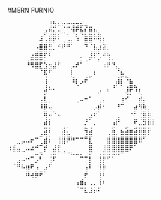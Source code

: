 #MERN FURNIO

⠀⠀⠀⠀⠀⠀⠀⠀⠀⢸⣳⠦⢖⣒⢲⣲⡦⢤⣀⠀⠀⠀⠀⠀⠀⠀⠀⠀⠀⠀⠀⠀⠀
⠀⠀⠀⠀⠀⠀⠀⠀⡴⢻⣦⡲⠤⡀⠹⡋⢷⡇⣿⡷⣄⠀⠀⠀⠀⠀⠀⠀⠀⠀⠀⠀⠀
⠀⠀⠀⠀⠀⠀⠀⢼⢠⣿⡟⠃⢀⣠⡄⠱⠀⣿⣿⠛⢻⡆⠀⠀⠀⠀⠀⠀⠀⠀⠀⠀⠀
⠀⠀⠀⠀⠀⠀⠠⣿⣿⣛⡀⠚⠟⠛⠁⠀⠀⠙⠈⣧⣰⣽⡀⠀⠀⠀⠀⠀⠀⠀⠀⠀⠀
⠀⠀⠀⠀⠀⣠⣾⣿⡟⠏⠀⠀⠀⠀⠀⠀⡀⠀⣸⡟⢃⠼⢧⠀⠀⠀⠀⠀⠀⠀⠀⠀⠀
⠀⠀⠀⠀⢰⣿⣿⡿⢆⣀⢠⡶⠀⠀⠀⣠⠆⠐⠁⠀⠃⢀⣼⢧⠀⠀⠀⠀⠀⠀⠀⠀⠀
⠀⠀⠀⠀⠀⠈⠛⠳⡾⡾⠛⠀⠀⠀⡎⠁⠀⠀⠀⡀⠀⠈⠁⠀⠳⡀⠀⠀⠀⠀⠀⠀⠀
⠀⠀⠀⠀⠀⠀⠀⠀⢹⠀⠀⠀⠀⠀⢣⡀⠀⣠⠖⠁⠀⠀⠀⠀⢠⡟⢦⡀⠀⠀⠀⠀⠀
⠀⠀⠀⠀⠀⠀⠀⠀⢸⡀⠀⠀⠀⠀⠈⠣⠊⠁⠀⠀⠀⠀⠀⢠⠟⠇⢀⣿⣄⠀⠀⠀⠀
⠀⠀⠀⠀⠀⠀⠀⠀⡾⠉⠁⠀⠀⠀⠀⠀⠀⠀⠀⠀⠴⠀⠃⠀⠀⠀⢼⡏⠘⢇⠀⠀⠀
⠀⠀⠀⠀⠀⠀⠀⢠⣇⡀⠀⠀⠀⠀⠀⢀⠤⠒⠁⠀⢀⡄⠀⠀⠀⢰⠊⠀⠀⣾⡄⠀⠀
⠀⠀⠀⠀⠀⠀⠀⠸⡿⢤⠀⠀⠀⠀⠀⠀⠀⠀⠀⡠⡾⠂⠀⠀⠘⠉⠀⠀⣴⢻⢷⡀⠀
⠀⠀⠀⠀⠀⠀⠀⠀⢿⠬⠑⠤⠀⠀⠀⠀⠀⠀⣠⠞⠁⠀⠀⠀⢀⠀⠀⠐⠃⢘⣿⣷⠀
⠀⠀⠀⠀⠀⠀⠀⠀⣼⡇⠀⠀⠀⠀⠀⠀⠀⡘⠁⡀⠀⠀⠀⢠⡟⠀⠀⠀⠟⣈⣻⣿⡇
⠀⠀⠀⠀⠀⠀⠀⠀⣻⡇⠀⠀⣸⡁⠀⠀⠀⢷⣸⠀⠀⠀⠀⣯⠀⣄⣫⣤⣺⣿⣿⡿⠀
⠀⠀⠀⠀⠀⣀⠤⠚⣹⡂⠀⢰⣿⣿⣦⠤⠤⠾⡟⠀⠀⠀⣼⣿⣧⣿⣿⣿⣿⣿⠟⠁⠀
⢀⣠⠒⠋⠉⢁⣠⠴⣻⠁⢠⣼⠛⠁⠀⠀⠀⠀⣷⠀⠀⢠⣿⣿⣿⣿⣿⣿⠟⠉⠀⠀⠀
⠈⠛⠛⠒⠉⠉⣀⢤⠃⢀⣿⠷⠴⠤⣄⣀⡀⠀⡿⠀⢀⣾⣿⣿⣿⠿⠛⠁⠀⠀⠀⠀⠀
⠀⠀⣠⠤⠒⠉⡠⠃⠀⢨⠏⠀⠀⠀⠀⠀⠉⠉⡇⠀⢸⡟⠋⠁⠀⠀⠀⠀⠀⠀⠀⠀⠀
⠀⠈⠛⠧⣶⠟⢠⠀⣠⠋⠀⠀⠀⠀⠀⠀⠀⢠⠇⠀⢸⣷⠀⠀⠀⠀⠀⠀⠀⠀⠀⠀⠀
⠀⠀⠀⠀⠿⢴⡷⠟⠁⠀⠀⠀⠀⠀⠀⠀⠀⡞⠀⠀⢸⠇⠀⠀⠀⠀⠀⠀⠀⠀⠀⠀⠀
⠀⠀⠀⠀⠀⠀⠀⠀⠀⠀⠀⠀⠀⠀⠀⢠⣾⡄⢀⡀⢸⠆⠀⠀⠀⠀⠀⠀⠀⠀⠀⠀⠀
⠀⠀⠀⠀⠀⠀⠀⠀⠀⠀⠀⠀⠀⠀⠀⠈⠛⣇⣸⡥⠏⠀⠀⠀⠀⠀⠀⠀⠀⠀⠀⠀⠀

